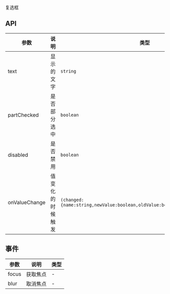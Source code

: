 复选框

## API

| 参数 | 说明 | 类型 | 默认值 |
| --- | --- | --- | --- |
| text | 显示的文字 | `string` | - |
| partChecked | 是否部分选中 | `boolean` | false |
| disabled | 是否禁用 | `boolean` | false |
| onValueChange | 值变化的时候触发 | `(changed:{name:string,newValue:boolean,oldValue:boolean,sender:obj})=>void` | - |

## 事件

| 参数  | 说明     | 类型 |
| ----- | -------- | ---- |
| focus | 获取焦点 | -    |
| blur  | 取消焦点 | -    |
